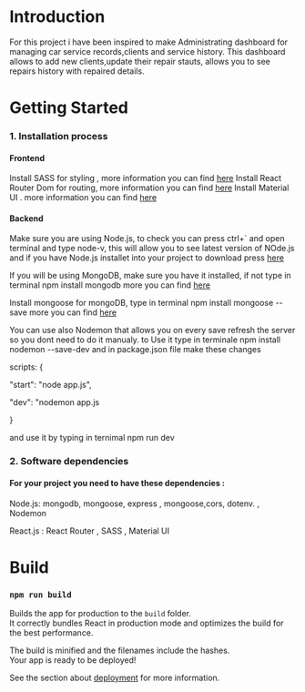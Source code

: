 # Introduction

For this project i have been inspired to make Administrating dashboard for managing car service records,clients and service history. This dashboard allows to add new clients,update their repair stauts, allows you to see repairs history with repaired details.

# Getting Started

### 1. Installation process

#### Frontend

Install SASS for styling , more information you can find [here](https://sass-lang.com/install/)
Install React Router Dom for routing, more information you can find [here](https://reactrouter.com/en/main/start/tutorial)
Install Material UI . more information you can find [here](https://mui.com/material-ui/getting-started/installation/)

#### Backend

Make sure you are using Node.js, to check you can press ctrl+` and open terminal and type node-v, this will allow you to see latest version of NOde.js and if you have Node.js installet into your project to download press [here](https://nodejs.org/en)

If you will be using MongoDB, make sure you have it installed, if not type in terminal npm install mongodb more you can find [here](https://www.mongodb.com/docs/drivers/node/v4.1/quick-start/)

Install mongoose for mongoDB, type in terminal npm install mongoose --save more you can find [here](https://mongoosejs.com/docs/index.html)

You can use also Nodemon that allows you on every save refresh the server so you dont need to do it manualy. to Use it type in terminale npm install nodemon --save-dev and in package.json file make these changes

scripts: {

"start": "node app.js",

"dev": "nodemon app.js

}

and use it by typing in ternimal npm run dev

### 2. Software dependencies

#### For your project you need to have these dependencies :

Node.js: mongodb, mongoose, express , mongoose,cors, dotenv. , Nodemon

React.js : React Router , SASS , Material UI

# Build

### `npm run build`

Builds the app for production to the `build` folder.\
It correctly bundles React in production mode and optimizes the build for the best performance.

The build is minified and the filenames include the hashes.\
Your app is ready to be deployed!

See the section about [deployment](https://facebook.github.io/create-react-app/docs/deployment) for more information.

